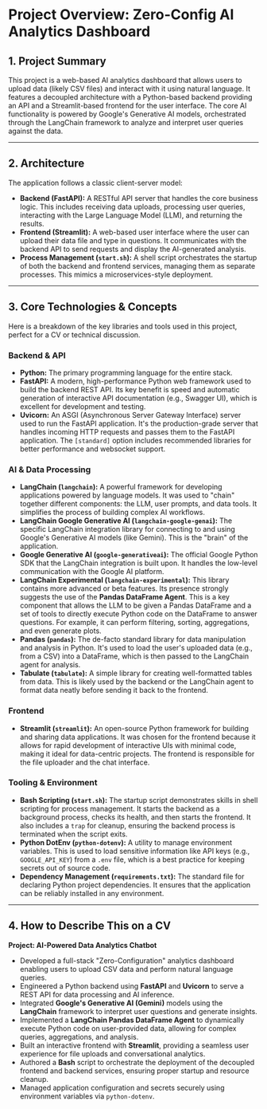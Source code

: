 # Project Overview: Zero-Config AI Analytics Dashboard

## 1. Project Summary

This project is a web-based AI analytics dashboard that allows users to upload data (likely CSV files) and interact with it using natural language. It features a decoupled architecture with a Python-based backend providing an API and a Streamlit-based frontend for the user interface. The core AI functionality is powered by Google's Generative AI models, orchestrated through the LangChain framework to analyze and interpret user queries against the data.

---

## 2. Architecture

The application follows a classic client-server model:

*   **Backend (FastAPI):** A RESTful API server that handles the core business logic. This includes receiving data uploads, processing user queries, interacting with the Large Language Model (LLM), and returning the results.
*   **Frontend (Streamlit):** A web-based user interface where the user can upload their data file and type in questions. It communicates with the backend API to send requests and display the AI-generated analysis.
*   **Process Management (`start.sh`):** A shell script orchestrates the startup of both the backend and frontend services, managing them as separate processes. This mimics a microservices-style deployment.

---

## 3. Core Technologies & Concepts

Here is a breakdown of the key libraries and tools used in this project, perfect for a CV or technical discussion.

### Backend & API

*   **Python:** The primary programming language for the entire stack.
*   **FastAPI:** A modern, high-performance Python web framework used to build the backend REST API. Its key benefit is speed and automatic generation of interactive API documentation (e.g., Swagger UI), which is excellent for development and testing.
*   **Uvicorn:** An ASGI (Asynchronous Server Gateway Interface) server used to run the FastAPI application. It's the production-grade server that handles incoming HTTP requests and passes them to the FastAPI application. The `[standard]` option includes recommended libraries for better performance and websocket support.

### AI & Data Processing

*   **LangChain (`langchain`):** A powerful framework for developing applications powered by language models. It was used to "chain" together different components: the LLM, user prompts, and data tools. It simplifies the process of building complex AI workflows.
*   **LangChain Google Generative AI (`langchain-google-genai`):** The specific LangChain integration library for connecting to and using Google's Generative AI models (like Gemini). This is the "brain" of the application.
*   **Google Generative AI (`google-generativeai`):** The official Google Python SDK that the LangChain integration is built upon. It handles the low-level communication with the Google AI platform.
*   **LangChain Experimental (`langchain-experimental`):** This library contains more advanced or beta features. Its presence strongly suggests the use of the **Pandas DataFrame Agent**. This is a key component that allows the LLM to be given a Pandas DataFrame and a set of tools to directly execute Python code on the DataFrame to answer questions. For example, it can perform filtering, sorting, aggregations, and even generate plots.
*   **Pandas (`pandas`):** The de-facto standard library for data manipulation and analysis in Python. It's used to load the user's uploaded data (e.g., from a CSV) into a DataFrame, which is then passed to the LangChain agent for analysis.
*   **Tabulate (`tabulate`):** A simple library for creating well-formatted tables from data. This is likely used by the backend or the LangChain agent to format data neatly before sending it back to the frontend.

### Frontend

*   **Streamlit (`streamlit`):** An open-source Python framework for building and sharing data applications. It was chosen for the frontend because it allows for rapid development of interactive UIs with minimal code, making it ideal for data-centric projects. The frontend is responsible for the file uploader and the chat interface.

### Tooling & Environment

*   **Bash Scripting (`start.sh`):** The startup script demonstrates skills in shell scripting for process management. It starts the backend as a background process, checks its health, and then starts the frontend. It also includes a `trap` for cleanup, ensuring the backend process is terminated when the script exits.
*   **Python DotEnv (`python-dotenv`):** A utility to manage environment variables. This is used to load sensitive information like API keys (e.g., `GOOGLE_API_KEY`) from a `.env` file, which is a best practice for keeping secrets out of source code.
*   **Dependency Management (`requirements.txt`):** The standard file for declaring Python project dependencies. It ensures that the application can be reliably installed in any environment.

---

## 4. How to Describe This on a CV

**Project: AI-Powered Data Analytics Chatbot**

*   Developed a full-stack "Zero-Configuration" analytics dashboard enabling users to upload CSV data and perform natural language queries.
*   Engineered a Python backend using **FastAPI** and **Uvicorn** to serve a REST API for data processing and AI inference.
*   Integrated **Google's Generative AI (Gemini)** models using the **LangChain** framework to interpret user questions and generate insights.
*   Implemented a **LangChain Pandas DataFrame Agent** to dynamically execute Python code on user-provided data, allowing for complex queries, aggregations, and analysis.
*   Built an interactive frontend with **Streamlit**, providing a seamless user experience for file uploads and conversational analytics.
*   Authored a **Bash** script to orchestrate the deployment of the decoupled frontend and backend services, ensuring proper startup and resource cleanup.
*   Managed application configuration and secrets securely using environment variables via `python-dotenv`.